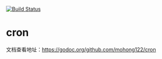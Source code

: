 [![Build Status](https://travis-ci.org/mohong122/cron.svg?branch=master)](https://travis-ci.org/mohong122/cron)

# cron

文档查看地址：https://godoc.org/github.com/mohong122/cron